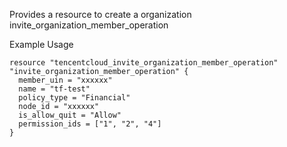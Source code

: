 Provides a resource to create a organization invite_organization_member_operation

Example Usage

```hcl
resource "tencentcloud_invite_organization_member_operation" "invite_organization_member_operation" {
  member_uin = "xxxxxx"
  name = "tf-test"
  policy_type = "Financial"
  node_id = "xxxxxx"
  is_allow_quit = "Allow"
  permission_ids = ["1", "2", "4"]
}
```